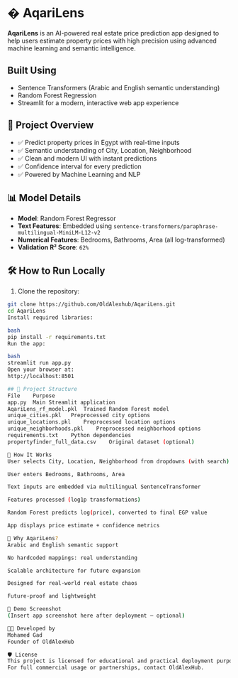 # � AqariLens

**AqariLens** is an AI-powered real estate price prediction app designed to help users estimate property prices with high precision using advanced machine learning and semantic intelligence.

## Built Using

- Sentence Transformers (Arabic and English semantic understanding)
- Random Forest Regression
- Streamlit for a modern, interactive web app experience

## 🚀 Project Overview

- ✅ Predict property prices in Egypt with real-time inputs
- ✅ Semantic understanding of City, Location, Neighborhood
- ✅ Clean and modern UI with instant predictions
- ✅ Confidence interval for every prediction
- ✅ Powered by Machine Learning and NLP

## 📊 Model Details

- **Model**: Random Forest Regressor
- **Text Features**: Embedded using `sentence-transformers/paraphrase-multilingual-MiniLM-L12-v2`
- **Numerical Features**: Bedrooms, Bathrooms, Area (all log-transformed)
- **Validation R² Score**: `62%`

## 🛠 How to Run Locally

1. Clone the repository:

```bash
git clone https://github.com/OldAlexhub/AqariLens.git
cd AqariLens
Install required libraries:

bash
pip install -r requirements.txt
Run the app:

bash
streamlit run app.py
Open your browser at:
http://localhost:8501

## 📂 Project Structure
File	Purpose
app.py	Main Streamlit application
AqariLens_rf_model.pkl	Trained Random Forest model
unique_cities.pkl	Preprocessed city options
unique_locations.pkl	Preprocessed location options
unique_neighborhoods.pkl	Preprocessed neighborhood options
requirements.txt	Python dependencies
propertyfinder_full_data.csv	Original dataset (optional)

🧐 How It Works
User selects City, Location, Neighborhood from dropdowns (with search)

User enters Bedrooms, Bathrooms, Area

Text inputs are embedded via multilingual SentenceTransformer

Features processed (log1p transformations)

Random Forest predicts log(price), converted to final EGP value

App displays price estimate + confidence metrics

🌟 Why AqariLens?
Arabic and English semantic support

No hardcoded mappings: real understanding

Scalable architecture for future expansion

Designed for real-world real estate chaos

Future-proof and lightweight

📸 Demo Screenshot
(Insert app screenshot here after deployment — optional)

👨💼 Developed by
Mohamed Gad
Founder of OldAlexHub

🛡 License
This project is licensed for educational and practical deployment purposes.
For full commercial usage or partnerships, contact OldAlexHub.
```
